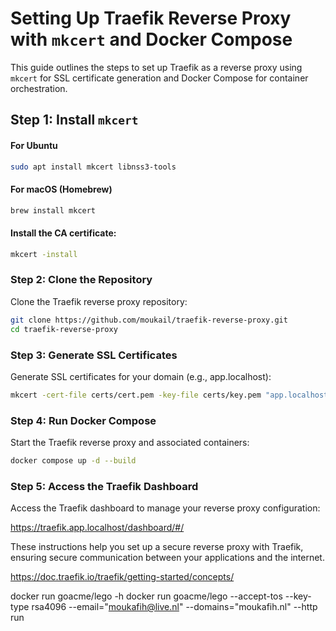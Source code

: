 # Setting Up Traefik Reverse Proxy with `mkcert` and Docker Compose

This guide outlines the steps to set up Traefik as a reverse proxy using `mkcert` for SSL certificate generation and Docker Compose for container orchestration.

## Step 1: Install `mkcert`
#### For Ubuntu
```bash
sudo apt install mkcert libnss3-tools
```

#### For macOS (Homebrew)
```bash
brew install mkcert
```

#### Install the CA certificate:
```bash
mkcert -install
```

### Step 2: Clone the Repository
Clone the Traefik reverse proxy repository:

```bash
git clone https://github.com/moukail/traefik-reverse-proxy.git
cd traefik-reverse-proxy
```

### Step 3: Generate SSL Certificates
Generate SSL certificates for your domain (e.g., app.localhost):
```bash
mkcert -cert-file certs/cert.pem -key-file certs/key.pem "app.localhost" "*.app.localhost"
```

### Step 4: Run Docker Compose
Start the Traefik reverse proxy and associated containers:

```bash
docker compose up -d --build
```

### Step 5: Access the Traefik Dashboard
Access the Traefik dashboard to manage your reverse proxy configuration:

https://traefik.app.localhost/dashboard/#/

These instructions help you set up a secure reverse proxy with Traefik, ensuring secure communication between your applications and the internet.

https://doc.traefik.io/traefik/getting-started/concepts/





docker run goacme/lego -h
docker run goacme/lego --accept-tos --key-type rsa4096 --email="moukafih@live.nl" --domains="moukafih.nl" --http run
